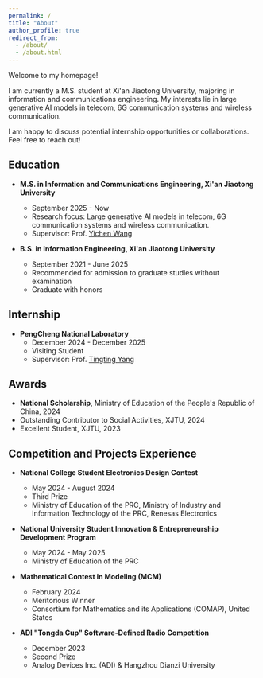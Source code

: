 ```yaml
---
permalink: /
title: "About"
author_profile: true
redirect_from:
  - /about/
  - /about.html
---
```


Welcome to my homepage! 

I am currently a M.S. student at Xi'an Jiaotong University, majoring in information and communications engineering. 
My interests lie in large generative AI models in telecom, 6G communication systems and wireless communication. 

I am happy to discuss potential internship opportunities or collaborations. Feel free to reach out!

## Education
- **M.S. in Information and Communications Engineering, Xi'an Jiaotong University**
  - September 2025 - Now
  - Research focus: Large generative AI models in telecom, 6G communication systems and wireless communication. 
  - Supervisor: Prof. [Yichen Wang](https://gr.xjtu.edu.cn/en/web/wangyichen/home)
  
 
- **B.S. in Information Engineering, Xi'an Jiaotong University**
  - September 2021 - June 2025 
  - Recommended for admission to graduate studies without examination
  - Graduate with honors

## Internship
- **PengCheng National Laboratory**  
  - December 2024 - December 2025  
  - Visiting Student
  - Supervisor: Prof. [Tingting Yang](https://hurricane-cobalt-852.notion.site/6794551f007d4b47bb555081456e0023?pvs=4)

## Awards
- **National Scholarship**, Ministry of Education of the People's Republic of China, 2024
- Outstanding Contributor to Social Activities, XJTU, 2024
- Excellent Student, XJTU, 2023
  
## Competition and Projects Experience
- **National College Student Electronics Design Contest**
    - May 2024 - August 2024  
    - Third Prize
    - Ministry of Education of the PRC, Ministry of Industry and Information Technology of the PRC, Renesas Electronics    

- **National University Student Innovation & Entrepreneurship Development Program**  
    - May 2024 - May 2025
    - Ministry of Education of the PRC

- **Mathematical Contest in Modeling (MCM)**  
    - February 2024
    - Meritorious Winner
    - Consortium for Mathematics and its Applications (COMAP), United States     

- **ADI "Tongda Cup" Software-Defined Radio Competition**  
    - December 2023
    - Second Prize  
    - Analog Devices Inc. (ADI) & Hangzhou Dianzi University